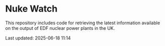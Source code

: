 # Nuke Watch

This repository includes code for retrieving the latest information available on the output of EDF nuclear power plants in the UK.

Last updated: 2025-06-18 11:14